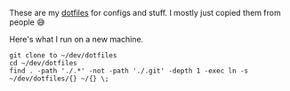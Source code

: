 These are my [dotfiles](https://dotfiles.github.io/) for configs and stuff.
I mostly just copied them from people 😅

Here's what I run on a new machine.

```
git clone to ~/dev/dotfiles
cd ~/dev/dotfiles
find . -path './.*' -not -path './.git' -depth 1 -exec ln -s ~/dev/dotfiles/{} ~/{} \;
```
